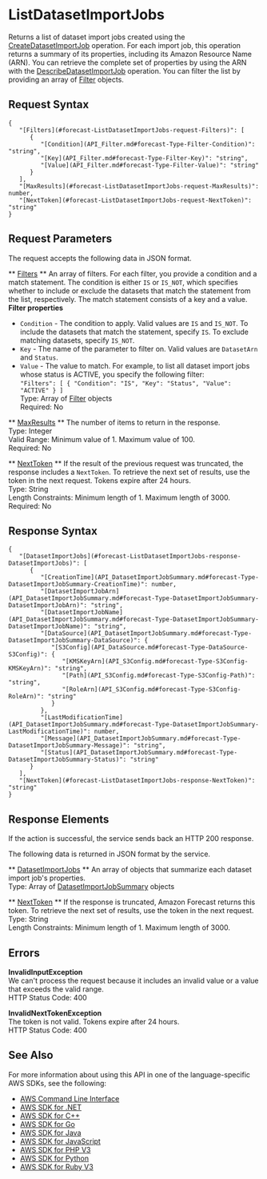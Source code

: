 # ListDatasetImportJobs<a name="API_ListDatasetImportJobs"></a>

Returns a list of dataset import jobs created using the [CreateDatasetImportJob](API_CreateDatasetImportJob.md) operation\. For each import job, this operation returns a summary of its properties, including its Amazon Resource Name \(ARN\)\. You can retrieve the complete set of properties by using the ARN with the [DescribeDatasetImportJob](API_DescribeDatasetImportJob.md) operation\. You can filter the list by providing an array of [Filter](API_Filter.md) objects\.

## Request Syntax<a name="API_ListDatasetImportJobs_RequestSyntax"></a>

```
{
   "[Filters](#forecast-ListDatasetImportJobs-request-Filters)": [ 
      { 
         "[Condition](API_Filter.md#forecast-Type-Filter-Condition)": "string",
         "[Key](API_Filter.md#forecast-Type-Filter-Key)": "string",
         "[Value](API_Filter.md#forecast-Type-Filter-Value)": "string"
      }
   ],
   "[MaxResults](#forecast-ListDatasetImportJobs-request-MaxResults)": number,
   "[NextToken](#forecast-ListDatasetImportJobs-request-NextToken)": "string"
}
```

## Request Parameters<a name="API_ListDatasetImportJobs_RequestParameters"></a>

The request accepts the following data in JSON format\.

 ** [Filters](#API_ListDatasetImportJobs_RequestSyntax) **   <a name="forecast-ListDatasetImportJobs-request-Filters"></a>
An array of filters\. For each filter, you provide a condition and a match statement\. The condition is either `IS` or `IS_NOT`, which specifies whether to include or exclude the datasets that match the statement from the list, respectively\. The match statement consists of a key and a value\.  
 **Filter properties**   
+  `Condition` \- The condition to apply\. Valid values are `IS` and `IS_NOT`\. To include the datasets that match the statement, specify `IS`\. To exclude matching datasets, specify `IS_NOT`\.
+  `Key` \- The name of the parameter to filter on\. Valid values are `DatasetArn` and `Status`\.
+  `Value` \- The value to match\.
For example, to list all dataset import jobs whose status is ACTIVE, you specify the following filter:  
 `"Filters": [ { "Condition": "IS", "Key": "Status", "Value": "ACTIVE" } ]`   
Type: Array of [Filter](API_Filter.md) objects  
Required: No

 ** [MaxResults](#API_ListDatasetImportJobs_RequestSyntax) **   <a name="forecast-ListDatasetImportJobs-request-MaxResults"></a>
The number of items to return in the response\.  
Type: Integer  
Valid Range: Minimum value of 1\. Maximum value of 100\.  
Required: No

 ** [NextToken](#API_ListDatasetImportJobs_RequestSyntax) **   <a name="forecast-ListDatasetImportJobs-request-NextToken"></a>
If the result of the previous request was truncated, the response includes a `NextToken`\. To retrieve the next set of results, use the token in the next request\. Tokens expire after 24 hours\.  
Type: String  
Length Constraints: Minimum length of 1\. Maximum length of 3000\.  
Required: No

## Response Syntax<a name="API_ListDatasetImportJobs_ResponseSyntax"></a>

```
{
   "[DatasetImportJobs](#forecast-ListDatasetImportJobs-response-DatasetImportJobs)": [ 
      { 
         "[CreationTime](API_DatasetImportJobSummary.md#forecast-Type-DatasetImportJobSummary-CreationTime)": number,
         "[DatasetImportJobArn](API_DatasetImportJobSummary.md#forecast-Type-DatasetImportJobSummary-DatasetImportJobArn)": "string",
         "[DatasetImportJobName](API_DatasetImportJobSummary.md#forecast-Type-DatasetImportJobSummary-DatasetImportJobName)": "string",
         "[DataSource](API_DatasetImportJobSummary.md#forecast-Type-DatasetImportJobSummary-DataSource)": { 
            "[S3Config](API_DataSource.md#forecast-Type-DataSource-S3Config)": { 
               "[KMSKeyArn](API_S3Config.md#forecast-Type-S3Config-KMSKeyArn)": "string",
               "[Path](API_S3Config.md#forecast-Type-S3Config-Path)": "string",
               "[RoleArn](API_S3Config.md#forecast-Type-S3Config-RoleArn)": "string"
            }
         },
         "[LastModificationTime](API_DatasetImportJobSummary.md#forecast-Type-DatasetImportJobSummary-LastModificationTime)": number,
         "[Message](API_DatasetImportJobSummary.md#forecast-Type-DatasetImportJobSummary-Message)": "string",
         "[Status](API_DatasetImportJobSummary.md#forecast-Type-DatasetImportJobSummary-Status)": "string"
      }
   ],
   "[NextToken](#forecast-ListDatasetImportJobs-response-NextToken)": "string"
}
```

## Response Elements<a name="API_ListDatasetImportJobs_ResponseElements"></a>

If the action is successful, the service sends back an HTTP 200 response\.

The following data is returned in JSON format by the service\.

 ** [DatasetImportJobs](#API_ListDatasetImportJobs_ResponseSyntax) **   <a name="forecast-ListDatasetImportJobs-response-DatasetImportJobs"></a>
An array of objects that summarize each dataset import job's properties\.  
Type: Array of [DatasetImportJobSummary](API_DatasetImportJobSummary.md) objects

 ** [NextToken](#API_ListDatasetImportJobs_ResponseSyntax) **   <a name="forecast-ListDatasetImportJobs-response-NextToken"></a>
If the response is truncated, Amazon Forecast returns this token\. To retrieve the next set of results, use the token in the next request\.  
Type: String  
Length Constraints: Minimum length of 1\. Maximum length of 3000\.

## Errors<a name="API_ListDatasetImportJobs_Errors"></a>

 **InvalidInputException**   
We can't process the request because it includes an invalid value or a value that exceeds the valid range\.  
HTTP Status Code: 400

 **InvalidNextTokenException**   
The token is not valid\. Tokens expire after 24 hours\.  
HTTP Status Code: 400

## See Also<a name="API_ListDatasetImportJobs_SeeAlso"></a>

For more information about using this API in one of the language\-specific AWS SDKs, see the following:
+  [AWS Command Line Interface](https://docs.aws.amazon.com/goto/aws-cli/forecast-2018-06-26/ListDatasetImportJobs) 
+  [AWS SDK for \.NET](https://docs.aws.amazon.com/goto/DotNetSDKV3/forecast-2018-06-26/ListDatasetImportJobs) 
+  [AWS SDK for C\+\+](https://docs.aws.amazon.com/goto/SdkForCpp/forecast-2018-06-26/ListDatasetImportJobs) 
+  [AWS SDK for Go](https://docs.aws.amazon.com/goto/SdkForGoV1/forecast-2018-06-26/ListDatasetImportJobs) 
+  [AWS SDK for Java](https://docs.aws.amazon.com/goto/SdkForJava/forecast-2018-06-26/ListDatasetImportJobs) 
+  [AWS SDK for JavaScript](https://docs.aws.amazon.com/goto/AWSJavaScriptSDK/forecast-2018-06-26/ListDatasetImportJobs) 
+  [AWS SDK for PHP V3](https://docs.aws.amazon.com/goto/SdkForPHPV3/forecast-2018-06-26/ListDatasetImportJobs) 
+  [AWS SDK for Python](https://docs.aws.amazon.com/goto/boto3/forecast-2018-06-26/ListDatasetImportJobs) 
+  [AWS SDK for Ruby V3](https://docs.aws.amazon.com/goto/SdkForRubyV3/forecast-2018-06-26/ListDatasetImportJobs) 